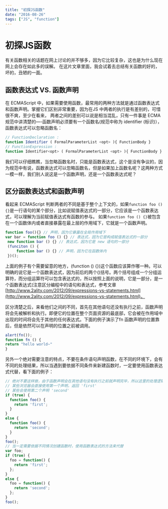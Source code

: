 ```yaml
---
title: "初探JS函数"
date: "2016-08-26"
tags: ["JS", "function"]
---
```

# 初探JS函数

有关函数相关的话题在网上讨论的并不够多，因为它比较复杂，这也是为什么现在网上会存在如此多的误解。 在这片文章里面，我会试着去总结有关函数的好的，坏的，丑陋的一面。

## 函数表达式 VS. 函数声明

在 ECMAScript 中，如果需要使用函数，最常用的两种方法就是通过函数表达式和函数声明。掌握它们区别非常重要，因为在JS 中两者的执行是有差别的，可惜很不爽，至少在看来， 两者之间的差别可以说是相当混乱，只有一件事是 ECMA 规范中讲清楚的—-函数声明必须要有一个函数名(规范中称为 identifier (标识)），函数表达式可以忽略函数名：

```js
// FunctionDeclaration :
function Identifier ( FormalParameterList <opt> ){ FunctionBody }
// FunctionExpression :
function Identifier<opt> ( FormalParameterList <opt> ){ FunctionBody }
```

我们可以仔细瞧瞧，当忽略函数名时，只能是函数表达式，这个是没有争议的，因为规范中有说，函数表达式可以忽略函数名，但是如果加上函数名呢？这两种方式一模一样，我们别人说这是一个函数声明，还是一个函数表达式呢？

## 区分函数表达式和函数声明

看起来 ECMAScript 判断两者的不同是基于整个上下文的，如果`function foo () {}`是一行语句的某个部分，比如说赋值表达式的一部分，它应该是一个函数表达式，可以理解为当前赋值表达式有函数的参与。 如果`function foo () {}`被包含在一个函数体内或者直接暴露在最上层的作用域下，它就是一个函数声明。

```js
function foo(){} // 声明，因为它暴露在全局作用域下
var bar = function foo () {} // 表达式，因为它是构成赋值表达式的一部分
 new function bar () {} // 表达式，因为它是 new 语句的一部分
 (funciton () {
     function bar () {} // 声明，因为它在函数体内
 })();
```

上面的例子有个需要留意的地方，(function () {})这个函数应该算作哪一种。可以明确的说它是一个函数表达式，因为前后的两个()括号。两个括号组成一个分组运算符，而分组运算符可以包含表达式的，所以按照上面的说明，它是一部分，是一个函数表达式(注意区分编程中的语句和表达式，参考文章[http://www.2ality.com/2012/09/expressions-vs-statements.html](http://www.2ality.com/2012/09/expressions-vs-statements.html)。

区分清楚之后，来看他们之间的不同，首先在其他语句还没有执行之前，函数声明将会先被解析和执行。即便它的位置在整个页面资源的最底部，它会被在作用域中出现的时间将会先于其他的任何表达式。下面的例子演示了fn 函数声明的位置靠后，但是依然可以在声明的位置之前被调用。

```js
alert(fn());
function fn () {
return "hello world~"
}
```

另外一个绝对需要注意的特点，不要在条件语句声明函数，在不同的环境下，会有不同的处理结果，所以当遇到要依据不同条件来新建函数时，一定要使用函数表达式代替，看下面的例子：

```js
// 绝对不要这样做，由于函数声明会在其他语句没有执行之前就声明完毕，所以这里的处理逻辑比较混乱
// 某些浏览器会直接使用第一个声明，返回 'first'
// 某些会使用第二个声明 'second'
if (true) {
  function foo() {
    return 'first';
  }
}
else {
  function foo() {
    return 'second';
  }
}
foo();
// 当一定需要依据不同情况创建函数时，使用函数表达式的方法来代替
var foo;
if (true) {
  foo = function() {
    return 'first';
  };
}
else {
  foo = function() {
    return 'second';
  };
}
foo();
```